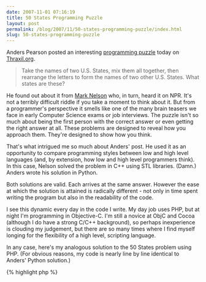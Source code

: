 ```yaml
---
date: 2007-11-01 07:16:19
title: 50 States Programming Puzzle
layout: post
permalink: /blog/2007/11/50-states-programming-puzzle/index.html
slug: 50-states-programming-puzzle
---
```

Anders Pearson posted an interesting [programming puzzle](http://thraxil.org/users/anders/posts/2007/10/30/A-Simple-Programming-Puzzle-Seen-Through-Three-Different-Lenses/)
today on [Thraxil.org](http://thraxil.org/).

> Take the names of two U.S. States, mix them all together, then
> rearrange the letters to form the names of two other U.S. States. What states
> are these?

He found out about it from [Mark Nelson](http://marknelson.us/2007/04/01/puzzling/) who, in turn, heard it on
NPR. It's not a terribly difficult riddle if you take a moment to think about
it. But from a programmer's perspective it smells like one of the many brain
teasers we face in early Computer Science exams or job interviews. The puzzle
isn't so much about being the first person with the correct answer or even
getting the right answer at all. These problems are designed to reveal how you
approach them. They're designed to show how you think.

That's what intrigued me so much about Anders' post. He used it as an
opportunity to compare programming styles between low and high level languages
(and, by extension, how low and high level programmers think). In this case,
Nelson solved the problem in C++ using STL libraries. (Damn.) Anders wrote his
solution in Python.

Both solutions are valid. Each arrives at the same answer. However the ease at
which the solution is attained is radically different - not only in time spent
writing the program but also in the readability of the code.

I see this dynamic every day in the code I write. My day job uses PHP, but at
night I'm programming in Objective-C. I'm still a novice at ObjC and Cocoa
(although I do have a strong C/C++ background), so perhaps inexperience is
clouding my judgement, but there are so many times where I find myself longing
for the flexibility of a high level, scripting language.

In any case, here's my analogous solution to the 50 States problem using PHP.
(For obvious reasons, my code is nearly line by line identical to Anders'
Python solution.)

{% highlight php  %}
<?PHP
    $states = array("alabama","alaska","arizona","arkansas","california","colorado",
        "connecticut","delaware","florida","georgia","hawaii","idaho",
        "illinois","indiana","iowa","kansas","kentucky","louisiana",
        "maine","maryland","massachusetts","michigan","minnesota",
        "mississippi","missouri","montana","nebraska","nevada",
        "newhampshire","newjersey","newmexico","newyork","northcarolina",
        "northdakota","ohio","oklahoma","oregon","pennsylvania","rhodeisland",
        "southcarolina","southdakota","tennessee","texas","utah","vermont",
        "virginia","washington","westvirginia","wisconsin","wyoming");
    
    $data = array();
    
    foreach($states as $state1)
    {
        foreach($states as $state2)
        {
            if($state1 == $state2) continue;
    
            $letters = array();
            $str     = $state1 . $state2;
    
            for($k = 0; $k < strlen($str); $k++)
                $letters[] = $str[$k];
    
            sort($letters);
            $sorted = implode($letters);
    
            if(isset($data[$sorted]))
            {
                list($s1, $s2) = $data[$sorted];
                if($s1 != $state2 || $s2 != $state1)
                    exit("$s1, $s2 and $state1, $state2\n");
            }
            else
                $data[$sorted] = array($state1, $state2);
        }
    }
    
    echo "No pairs found\n";
{% endhighlight %}
